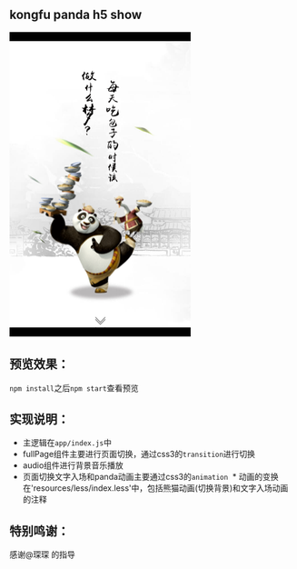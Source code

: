 kongfu panda h5 show
--

![image](https://github.com/sysuzhyupeng/h5-panda/raw/master/resources/img/preview.png)

预览效果：
-
  `npm install`之后`npm start`查看预览
  
  
实现说明：
-
  * 主逻辑在`app/index.js`中
  * fullPage组件主要进行页面切换，通过css3的`transition`进行切换
  * audio组件进行背景音乐播放
  * 页面切换文字入场和panda动画主要通过css3的`animation`
  * 动画的变换在'resources/less/index.less'中，包括熊猫动画(切换背景)和文字入场动画的注释
 
特别鸣谢：
-
  感谢@琛琛 的指导
